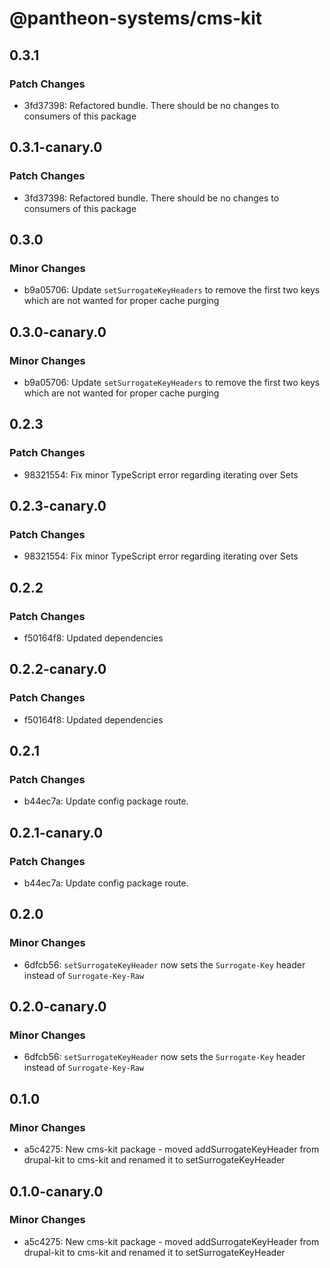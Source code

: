 # @pantheon-systems/cms-kit

## 0.3.1

### Patch Changes

- 3fd37398: Refactored bundle. There should be no changes to consumers of this
  package

## 0.3.1-canary.0

### Patch Changes

- 3fd37398: Refactored bundle. There should be no changes to consumers of this
  package

## 0.3.0

### Minor Changes

- b9a05706: Update `setSurrogateKeyHeaders` to remove the first two keys which
  are not wanted for proper cache purging

## 0.3.0-canary.0

### Minor Changes

- b9a05706: Update `setSurrogateKeyHeaders` to remove the first two keys which
  are not wanted for proper cache purging

## 0.2.3

### Patch Changes

- 98321554: Fix minor TypeScript error regarding iterating over Sets

## 0.2.3-canary.0

### Patch Changes

- 98321554: Fix minor TypeScript error regarding iterating over Sets

## 0.2.2

### Patch Changes

- f50164f8: Updated dependencies

## 0.2.2-canary.0

### Patch Changes

- f50164f8: Updated dependencies

## 0.2.1

### Patch Changes

- b44ec7a: Update config package route.

## 0.2.1-canary.0

### Patch Changes

- b44ec7a: Update config package route.

## 0.2.0

### Minor Changes

- 6dfcb56: `setSurrogateKeyHeader` now sets the `Surrogate-Key` header instead
  of `Surrogate-Key-Raw`

## 0.2.0-canary.0

### Minor Changes

- 6dfcb56: `setSurrogateKeyHeader` now sets the `Surrogate-Key` header instead
  of `Surrogate-Key-Raw`

## 0.1.0

### Minor Changes

- a5c4275: New cms-kit package - moved addSurrogateKeyHeader from drupal-kit to
  cms-kit and renamed it to setSurrogateKeyHeader

## 0.1.0-canary.0

### Minor Changes

- a5c4275: New cms-kit package - moved addSurrogateKeyHeader from drupal-kit to
  cms-kit and renamed it to setSurrogateKeyHeader
